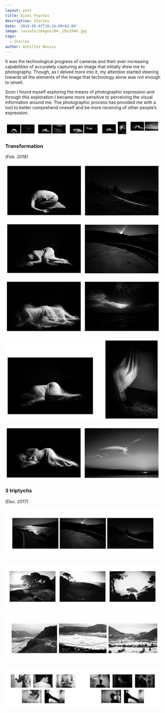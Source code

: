 ```yaml
---
layout: post
title: Dinos Psychos
description: Stories
date: '2019-05-07T10:18:00+02:00'
image: /assets/images/04-_2bs1946.jpg
tags:
  - Stories
author: Achilles Nasios
---
```

It was the technological progress of cameras and their ever increasing capabilities of accurately capturing an image that initially drew me to photography.
Though, as I delved more into it, my attention started steering towards all the elements of the image that technology alone was not enough  to unveil. 

Soon I found myself exploring the means of photographic expression and through this exploration I became more sensitive to perceiving the visual information around me.  The photographic process has provided me with a tool to better comprehend oneself and be more receiving of other people’s expression.

![null](/assets/images/psichoss2-transpresent.jpg#full)

### Transformation

_(Feb. 2018)_

![null](/assets/images/psichoss2tb1.jpg)

![null](/assets/images/psichoss2tb2.jpg)

![null](/assets/images/psichoss2tb3.jpg)

![null](/assets/images/psichoss2tb4.jpg)

![null](/assets/images/psichoss2tb5.jpg)

### 3 triptychs

_(Dec. 2017)_

![null](/assets/images/psichosd-triptych1.jpg#full)

![null](/assets/images/psichosd-triptych2.jpg#full)

![null](/assets/images/psichosd-triptychs-3.jpg#full)

![null](/assets/images/wall-setup.jpg#full)
